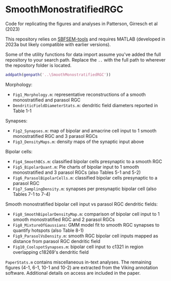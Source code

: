 # SmoothMonostratifiedRGC

Code for replicating the figures and analyses in Patterson, Girresch et al (2023)

This repository relies on [SBFSEM-tools](https://github.com/sarastokes/sbfsem-tools) and requires MATLAB (developed in 2023a but likely compatible with earlier versions).

Some of the utility functions for data import assume you've added the full repository to your search path. Replace the `..` with the full path to wherever the repository folder is located.
```matlab
addpath(genpath('..\SmoothMonostratifiedRGC'))
```

Morphology:
- `Fig1_Morphology.m`: representative reconstructions of a smooth monostratified and parasol RGC
- `DendriticFieldDiameterStats.m`: dendritic field diameters reported in Table 1-1

Synapses:
- `Fig2_Synapses.m`: map of bipolar and amacrine cell input to 1 smooth monostratified RGC and 3 parasol RGCs
- `Fig3_DensityMaps.m`: density maps of the synaptic input above

Bipolar cells:
- `Fig4_SmoothBCs.m`: classified bipolar cells presynaptic to a smooth RGC
- `Fig5_BipolarQuant.m`: Pie charts of bipolar input to 1 smooth monostratified and 3 parasol RGCs (also Tables 5-1 and 5-2)
- `Fig6_ParasolBipolarCells.m`: classified bipolar cells presynaptic to a parasol RGC
- `Fig7_SamplingDensity.m`: synapses per presynaptic bipolar cell (also Tables 7-1 to 7-4)

Smooth monostratified bipolar cell input vs parasol RGC dendritic fields:
- `Fig8_SmoothBipolarDensityMap.m`: comparison of bipolar cell input to 1 smooth monostratified RGC and 2 parasol RGCs
- `Fig8_MixtureOfGaussians`: GMM model fit to smooth RGC synapses to quantify hotspots (also Table 8-1)
- `Fig9_ParasolVsDensity.m`: smooth RGC bipolar cell inputs mapped as distance from parasol RGC dendritic field
- `Fig10_CoolspotSynapses.m`: bipolar cell input to c1321 in region overlapping c18269's dendritic field

`PaperStats.m` contains miscellaneous in-text analyses. The remaining figures (4-1, 6-1, 10-1 and 10-2) are extracted from the Viking annotation software. Additional details on access are included in the paper.